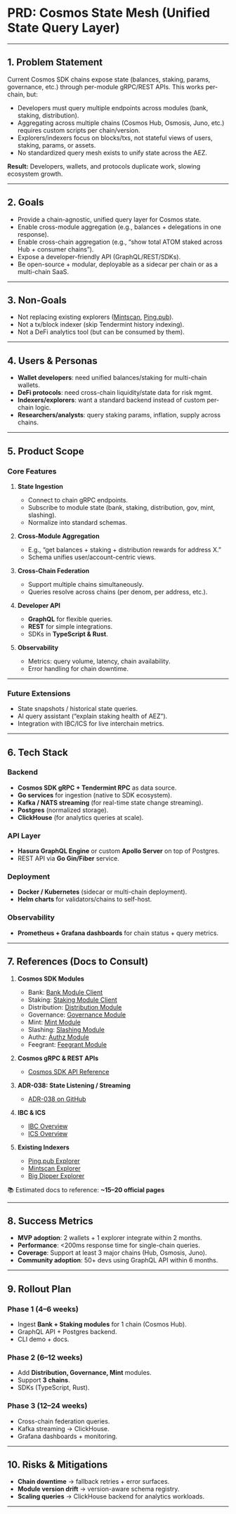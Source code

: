 # PRD: Cosmos State Mesh (Unified State Query Layer)

---

## 1. Problem Statement
Current Cosmos SDK chains expose state (balances, staking, params, governance, etc.) through per-module gRPC/REST APIs. This works per-chain, but:

- Developers must query multiple endpoints across modules (bank, staking, distribution).  
- Aggregating across multiple chains (Cosmos Hub, Osmosis, Juno, etc.) requires custom scripts per chain/version.  
- Explorers/indexers focus on blocks/txs, not stateful views of users, staking, params, or assets.  
- No standardized query mesh exists to unify state across the AEZ.

**Result:** Developers, wallets, and protocols duplicate work, slowing ecosystem growth.

---

## 2. Goals
- Provide a chain-agnostic, unified query layer for Cosmos state.  
- Enable cross-module aggregation (e.g., balances + delegations in one response).  
- Enable cross-chain aggregation (e.g., “show total ATOM staked across Hub + consumer chains”).  
- Expose a developer-friendly API (GraphQL/REST/SDKs).  
- Be open-source + modular, deployable as a sidecar per chain or as a multi-chain SaaS.  

---

## 3. Non-Goals
- Not replacing existing explorers ([Mintscan](https://www.mintscan.io/), [Ping.pub](https://ping.pub/)).  
- Not a tx/block indexer (skip Tendermint history indexing).  
- Not a DeFi analytics tool (but can be consumed by them).  

---

## 4. Users & Personas
- **Wallet developers**: need unified balances/staking for multi-chain wallets.  
- **DeFi protocols**: need cross-chain liquidity/state data for risk mgmt.  
- **Indexers/explorers**: want a standard backend instead of custom per-chain logic.  
- **Researchers/analysts**: query staking params, inflation, supply across chains.  

---

## 5. Product Scope

### Core Features
1. **State Ingestion**
   - Connect to chain gRPC endpoints.  
   - Subscribe to module state (bank, staking, distribution, gov, mint, slashing).  
   - Normalize into standard schemas.  

2. **Cross-Module Aggregation**
   - E.g., “get balances + staking + distribution rewards for address X.”  
   - Schema unifies user/account-centric views.  

3. **Cross-Chain Federation**
   - Support multiple chains simultaneously.  
   - Queries resolve across chains (per denom, per address, etc.).  

4. **Developer API**
   - **GraphQL** for flexible queries.  
   - **REST** for simple integrations.  
   - SDKs in **TypeScript & Rust**.  

5. **Observability**
   - Metrics: query volume, latency, chain availability.  
   - Error handling for chain downtime.  

---

### Future Extensions
- State snapshots / historical state queries.  
- AI query assistant (“explain staking health of AEZ”).  
- Integration with IBC/ICS for live interchain metrics.  

---

## 6. Tech Stack

### Backend
- **Cosmos SDK gRPC + Tendermint RPC** as data source.  
- **Go services** for ingestion (native to SDK ecosystem).  
- **Kafka / NATS streaming** (for real-time state change streaming).  
- **Postgres** (normalized storage).  
- **ClickHouse** (for analytics queries at scale).  

### API Layer
- **Hasura GraphQL Engine** or custom **Apollo Server** on top of Postgres.  
- REST API via **Go Gin/Fiber** service.  

### Deployment
- **Docker / Kubernetes** (sidecar or multi-chain deployment).  
- **Helm charts** for validators/chains to self-host.  

### Observability
- **Prometheus + Grafana dashboards** for chain status + query metrics.  

---

## 7. References (Docs to Consult)

1. **Cosmos SDK Modules**
   - Bank: [Bank Module Client](https://docs.cosmos.network/v0.46/modules/bank/06_client.html)  
   - Staking: [Staking Module Client](https://docs.cosmos.network/v0.46/modules/staking/09_client.html)  
   - Distribution: [Distribution Module](https://docs.cosmos.network/v0.46/modules/distribution/)  
   - Governance: [Governance Module](https://docs.cosmos.network/v0.46/modules/gov/)  
   - Mint: [Mint Module](https://docs.cosmos.network/v0.46/modules/mint/)  
   - Slashing: [Slashing Module](https://docs.cosmos.network/v0.46/modules/slashing/)  
   - Authz: [Authz Module](https://docs.cosmos.network/v0.46/modules/authz/)  
   - Feegrant: [Feegrant Module](https://docs.cosmos.network/v0.46/modules/feegrant/)  

2. **Cosmos gRPC & REST APIs**
   - [Cosmos SDK API Reference](https://docs.cosmos.network/main/build/modules)  

3. **ADR-038: State Listening / Streaming**
   - [ADR-038 on GitHub](https://github.com/cosmos/cosmos-sdk/blob/main/docs/architecture/adr-038-state-listening.md)  

4. **IBC & ICS**
   - [IBC Overview](https://ibc.cosmos.network/main/)  
   - [ICS Overview](https://docs.cosmos.network/main/ibc/ics-overview.html)  

5. **Existing Indexers**
   - [Ping.pub Explorer](https://ping.pub/)  
   - [Mintscan Explorer](https://www.mintscan.io/)  
   - [Big Dipper Explorer](https://bigdipper.live/)  

📚 Estimated docs to reference: **~15–20 official pages**

---

## 8. Success Metrics
- **MVP adoption**: 2 wallets + 1 explorer integrate within 2 months.  
- **Performance**: <200ms response time for single-chain queries.  
- **Coverage**: Support at least 3 major chains (Hub, Osmosis, Juno).  
- **Community adoption**: 50+ devs using GraphQL API within 6 months.  

---

## 9. Rollout Plan

### Phase 1 (4–6 weeks)
- Ingest **Bank + Staking modules** for 1 chain (Cosmos Hub).  
- GraphQL API + Postgres backend.  
- CLI demo + docs.

### Phase 2 (6–12 weeks)
- Add **Distribution, Governance, Mint** modules.  
- Support **3 chains**.  
- SDKs (TypeScript, Rust).

### Phase 3 (12–24 weeks)
- Cross-chain federation queries.  
- Kafka streaming → ClickHouse.  
- Grafana dashboards + monitoring.  

---

## 10. Risks & Mitigations
- **Chain downtime** → fallback retries + error surfaces.  
- **Module version drift** → version-aware schema registry.  
- **Scaling queries** → ClickHouse backend for analytics workloads.  

---
